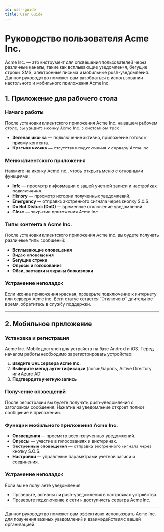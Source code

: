 ```yaml
---
id: user-guide
title: User Guide
---
```


# Руководство пользователя Acme Inc.

Acme Inc. — это инструмент для оповещения пользователей через различные каналы, такие как всплывающие уведомления, бегущие строки, SMS, электронные письма и мобильные push-уведомления. Данное руководство поможет вам разобраться в использовании настольного и мобильного приложения Acme Inc.

## 1. Приложение для рабочего стола

### Начало работы

После установки клиентского приложения Acme Inc. на вашем рабочем столе, вы увидите иконку Acme Inc. в системном трее:

- **Зеленая иконка** — подключение активно, приложение готово к приему контента.
- **Красная иконка** — отсутствие подключения к серверу Acme Inc.

### Меню клиентского приложения

Нажмите на иконку Acme Inc., чтобы открыть меню с основными функциями:

- **Info** — просмотр информации о вашей учетной записи и настройках подключения.
- **History** — просмотр истории полученных уведомлений.
- **Emergency** — отправка экстренного сигнала через кнопку S.O.S.
- **Do Not Disturb (DnD)** — временное отключение уведомлений.
- **Close** — закрытие приложения Acme Inc.

### Типы контента в Acme Inc.

После установки клиентского приложения Acme Inc. вы будете получать различные типы сообщений:

- **Всплывающие оповещения**
- **Видео оповещения**
- **Бегущие строки**
- **Опросы и голосования**
- **Обои, заставки и экраны блокировки**

### Устранение неполадок

Если иконка приложения красная, проверьте подключение к интернету или серверу Acme Inc. Если статус остается "Отключено" длительное время, обратитесь в службу поддержки.

---

## 2. Мобильное приложение

### Установка и регистрация

Acme Inc. Mobile доступен для устройств на базе Android и iOS. Перед началом работы необходимо зарегистрировать устройство:

1. **Введите URL сервера Acme Inc.**
2. **Выберите метод аутентификации** (логин/пароль, Active Directory или Azure AD)
3. **Подтвердите учетную запись**

### Получение оповещений

После регистрации вы будете получать push-уведомления с заголовком сообщения. Нажатие на уведомление откроет полное сообщение в приложении.

### Функции мобильного приложения Acme Inc.

- **Оповещения** — просмотр всех полученных уведомлений.
- **Опросы** — участие в голосованиях и викторинах.
- **Экстренные оповещения** — отправка экстренного сигнала через кнопку S.O.S.
- **Настройки** — управление параметрами учетной записи и соединения.

### Устранение неполадок

Если вы не получаете уведомления:
- Проверьте, активны ли push-уведомления в настройках устройства.
- Проверьте подключение к сети и доступность сервера Acme Inc.

---

Данное руководство поможет вам эффективно использовать Acme Inc. для получения важных уведомлений и взаимодействия с вашей организацией.
